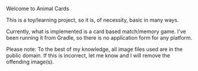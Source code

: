Welcome to Animal Cards

This is a toy/learning project, so it is, of necessity, basic in many ways.

Currently, what is implemented is a card based match/memory game. I've been running it from Gradle, so
there is no application form for any platform.

Please note: To the best of my knowledge, all image files used are in the public domain. If this is incorrect,
let me know and I will remove the offending image(s).